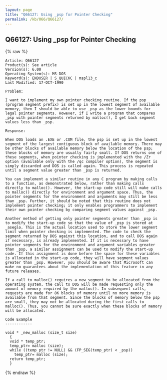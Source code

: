 ```yaml
---
layout: page
title: "Q66127: Using _psp for Pointer Checking"
permalink: /kb/066/Q66127/
---
```


## Q66127: Using _psp for Pointer Checking

{% raw %}

	Article: Q66127
	Product(s): See article
	Version(s): 6.00
	Operating System(s): MS-DOS
	Keyword(s): ENDUSER | S_QUICKC | mspl13_c
	Last Modified: 17-OCT-1990
	
	Problem:
	
	I want to implement my own pointer checking routine. If the psp
	(program segment prefix) is set up in the lowest segment of available
	memory, then I should be able to use _psp as the lower bounds for
	legal pointer segments. However, if I write a program that compares
	_psp with pointer segments returned by malloc(), I get back segment
	values less than _psp.
	
	Response:
	
	When DOS loads an .EXE or .COM file, the psp is set up in the lowest
	segment of the largest contiguous block of available memory. There may
	be other blocks of available memory below the location of the psp;
	these blocks of memory are usually fairly small. If DOS returns one of
	these segments, when pointer checking is implemented with the /Zr
	option (available only with the /qc compiler option), the segment is
	simply discarded and DOS is called again. This process is repeated
	until a segment value greater than _psp is returned.
	
	You can implement a similar routine in any C program by making calls
	to a function, as demonstrated below, rather than making calls
	directly to malloc(). However, the start-up code still will make calls
	to malloc() directly for environment and argument space. Thus, the
	pointer segments for the environment and arguments may still be less
	than _psp. Further, it should be noted that this routine does not
	implement pointer checking; it only enables programmers to implement
	their own pointer checking by comparing segment values against _psp.
	
	Another method of getting only pointer segments greater than _psp is
	to modify the start-up code so that the value of _psp is stored at
	_aseglo. This is the actual location used to store the lower segment
	limit when pointer checking is implemented. The code to check the
	segment returned by DOS against this location, and to call DOS again
	if necessary, is already implemented. If it is necessary to have
	pointer segments for the environment and argument variables greater
	than _psp, a similar assignment can be used to modify the start-up
	code. If this assignment is done before the space for these variables
	is allocated in the start-up code, they will have segment values
	greater than _psp. However, you should be aware that Microsoft can
	make no guarantees about the implementation of this feature in any
	future releases.
	
	If a call to malloc() requires a new segment to be allocated from the
	operating system, the call to DOS will be made requesting only the
	amount of memory required by the malloc(). In subsequent calls,
	requests are made for 8K blocks of memory until no more memory is
	available from that segment. Since the blocks of memory below the psp
	are small, they may not be allocated during the first calls to
	malloc(). Thus, you cannot be sure exactly when these blocks of memory
	will be allocated.
	
	Code Example
	------------
	
	void * _new_malloc (size_t size)
	  {
	  void * temp_ptr;
	  temp_ptr= malloc (size);
	  while ((temp_ptr != NULL) && (FP_SEG(temp_ptr) < _psp))
	    temp_ptr= malloc (size);
	  return temp_ptr;
	  }

{% endraw %}
